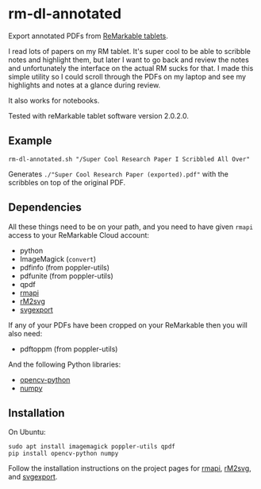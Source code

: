# rm-dl-annotated

Export annotated PDFs from [ReMarkable tablets](https://remarkable.com/).

I read lots of papers on my RM tablet. It's super cool to be able to scribble
notes and highlight them, but later I want to go back and review the notes and
unfortunately the interface on the actual RM sucks for that. I made this simple
utility so I could scroll through the PDFs on my laptop and see my highlights
and notes at a glance during review.

It also works for notebooks.

Tested with reMarkable tablet software version 2.0.2.0.

## Example

```
rm-dl-annotated.sh "/Super Cool Research Paper I Scribbled All Over"
```

Generates `./"Super Cool Research Paper (exported).pdf"` with the scribbles on top of the original PDF.

## Dependencies

All these things need to be on your path, and you need to have given `rmapi` access to your ReMarkable Cloud account:

* python
* ImageMagick (`convert`)
* pdfinfo (from poppler-utils)
* pdfunite (from poppler-utils)
* qpdf
* [rmapi](https://github.com/juruen/rmapi)
* [rM2svg](https://github.com/reHackable/maxio/blob/master/tools/rM2svg)
* [svgexport](https://github.com/shakiba/svgexport)

If any of your PDFs have been cropped on your ReMarkable then you will also need:

* pdftoppm (from poppler-utils)

And the following Python libraries:

* [opencv-python](https://pypi.org/project/opencv-python/)
* [numpy](https://numpy.org/)

## Installation

On Ubuntu:

```
sudo apt install imagemagick poppler-utils qpdf
pip install opencv-python numpy
```

Follow the installation instructions on the project pages for
[rmapi](https://github.com/juruen/rmapi),
[rM2svg](https://github.com/reHackable/maxio/blob/master/tools/rM2svg), and
[svgexport](https://github.com/shakiba/svgexport).

